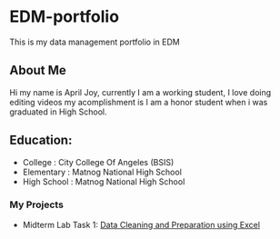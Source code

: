 # EDM-portfolio
This is my data management portfolio in EDM
## About Me
Hi my name is April Joy, currently I am a working student, I love doing editing  videos my acomplishment 
is I am a honor student when i was graduated in High School. 
## Education:
-  College : City College Of Angeles (BSIS)
- Elementary : Matnog National High School
-  High School : Matnog National High School
### My Projects 
- Midterm Lab Task 1: [Data Cleaning  and Preparation using Excel]()
